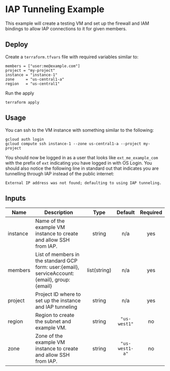 # IAP Tunneling Example

This example will create a testing VM and set up the firewall and IAM bindings to allow IAP connections to it for given members.

## Deploy

Create a `terraform.tfvars` file with required variables similar to:

```
members = ["user:me@example.com"]
project = "my-project"
instance = "instance-1"
zone     = "us-central1-a"
region   = "us-central1"
```

Run the apply

```
terraform apply
```

## Usage

You can ssh to the VM instance with something similar to the following:

```
gcloud auth login
gcloud compute ssh instance-1 --zone us-central1-a --project my-project
```

You should now be logged in as a user that looks like `ext_me_example_com` with the prefix of `ext` indicating you have logged in with OS Login.
You should also notice the following line in standard out that indicates you are tunnelling through IAP instead of the public internet:

```
External IP address was not found; defaulting to using IAP tunneling.
```

<!-- BEGINNING OF PRE-COMMIT-TERRAFORM DOCS HOOK -->
## Inputs

| Name | Description | Type | Default | Required |
|------|-------------|:----:|:-----:|:-----:|
| instance | Name of the example VM instance to create and allow SSH from IAP. | string | n/a | yes |
| members | List of members in the standard GCP form: user:{email}, serviceAccount:{email}, group:{email} | list(string) | n/a | yes |
| project | Project ID where to set up the instance and IAP tunneling | string | n/a | yes |
| region | Region to create the subnet and example VM. | string | `"us-west1"` | no |
| zone | Zone of the example VM instance to create and allow SSH from IAP. | string | `"us-west1-a"` | no |

<!-- END OF PRE-COMMIT-TERRAFORM DOCS HOOK -->
